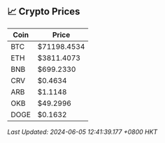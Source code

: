 ## 📈 Crypto Prices

| Coin | Price |
| ---- | ----- |
| BTC | $71198.4534 |
| ETH | $3811.4073 |
| BNB | $699.2330 |
| CRV | $0.4634 |
| ARB | $1.1148 |
| OKB | $49.2996 |
| DOGE | $0.1632 |

_Last Updated: 2024-06-05 12:41:39.177 +0800 HKT_